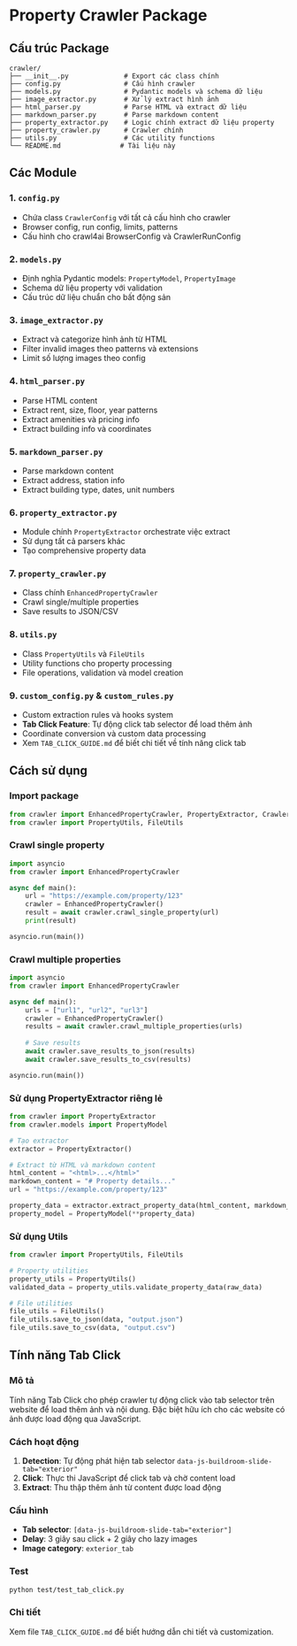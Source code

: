 # Property Crawler Package

## Cấu trúc Package

```
crawler/
├── __init__.py              # Export các class chính
├── config.py                # Cấu hình crawler
├── models.py                # Pydantic models và schema dữ liệu
├── image_extractor.py       # Xử lý extract hình ảnh
├── html_parser.py           # Parse HTML và extract dữ liệu
├── markdown_parser.py       # Parse markdown content
├── property_extractor.py    # Logic chính extract dữ liệu property
├── property_crawler.py      # Crawler chính
├── utils.py                 # Các utility functions
└── README.md               # Tài liệu này
```

## Các Module

### 1. `config.py`
- Chứa class `CrawlerConfig` với tất cả cấu hình cho crawler
- Browser config, run config, limits, patterns
- Cấu hình cho crawl4ai BrowserConfig và CrawlerRunConfig

### 2. `models.py`
- Định nghĩa Pydantic models: `PropertyModel`, `PropertyImage`
- Schema dữ liệu property với validation
- Cấu trúc dữ liệu chuẩn cho bất động sản

### 3. `image_extractor.py`
- Extract và categorize hình ảnh từ HTML
- Filter invalid images theo patterns và extensions
- Limit số lượng images theo config

### 4. `html_parser.py`
- Parse HTML content
- Extract rent, size, floor, year patterns
- Extract amenities và pricing info
- Extract building info và coordinates

### 5. `markdown_parser.py`
- Parse markdown content
- Extract address, station info
- Extract building type, dates, unit numbers

### 6. `property_extractor.py`
- Module chính `PropertyExtractor` orchestrate việc extract
- Sử dụng tất cả parsers khác
- Tạo comprehensive property data

### 7. `property_crawler.py`
- Class chính `EnhancedPropertyCrawler`
- Crawl single/multiple properties
- Save results to JSON/CSV

### 8. `utils.py`
- Class `PropertyUtils` và `FileUtils`
- Utility functions cho property processing
- File operations, validation và model creation

### 9. `custom_config.py` & `custom_rules.py`
- Custom extraction rules và hooks system
- **Tab Click Feature**: Tự động click tab selector để load thêm ảnh
- Coordinate conversion và custom data processing
- Xem `TAB_CLICK_GUIDE.md` để biết chi tiết về tính năng click tab

## Cách sử dụng

### Import package
```python
from crawler import EnhancedPropertyCrawler, PropertyExtractor, CrawlerConfig
from crawler import PropertyUtils, FileUtils
```

### Crawl single property
```python
import asyncio
from crawler import EnhancedPropertyCrawler

async def main():
    url = "https://example.com/property/123"
    crawler = EnhancedPropertyCrawler()
    result = await crawler.crawl_single_property(url)
    print(result)

asyncio.run(main())
```

### Crawl multiple properties
```python
import asyncio
from crawler import EnhancedPropertyCrawler

async def main():
    urls = ["url1", "url2", "url3"]
    crawler = EnhancedPropertyCrawler()
    results = await crawler.crawl_multiple_properties(urls)
    
    # Save results
    await crawler.save_results_to_json(results)
    await crawler.save_results_to_csv(results)

asyncio.run(main())
```

### Sử dụng PropertyExtractor riêng lẻ
```python
from crawler import PropertyExtractor
from crawler.models import PropertyModel

# Tạo extractor
extractor = PropertyExtractor()

# Extract từ HTML và markdown content
html_content = "<html>...</html>"
markdown_content = "# Property details..."
url = "https://example.com/property/123"

property_data = extractor.extract_property_data(html_content, markdown_content, url)
property_model = PropertyModel(**property_data)
```

### Sử dụng Utils
```python
from crawler import PropertyUtils, FileUtils

# Property utilities
property_utils = PropertyUtils()
validated_data = property_utils.validate_property_data(raw_data)

# File utilities  
file_utils = FileUtils()
file_utils.save_to_json(data, "output.json")
file_utils.save_to_csv(data, "output.csv")
```

## Tính năng Tab Click

### Mô tả
Tính năng Tab Click cho phép crawler tự động click vào tab selector trên website để load thêm ảnh và nội dung. Đặc biệt hữu ích cho các website có ảnh được load động qua JavaScript.

### Cách hoạt động
1. **Detection**: Tự động phát hiện tab selector `data-js-buildroom-slide-tab="exterior"`
2. **Click**: Thực thi JavaScript để click tab và chờ content load
3. **Extract**: Thu thập thêm ảnh từ content được load động

### Cấu hình
- **Tab selector**: `[data-js-buildroom-slide-tab="exterior"]`
- **Delay**: 3 giây sau click + 2 giây cho lazy images
- **Image category**: `exterior_tab`

### Test
```bash
python test/test_tab_click.py
```

### Chi tiết
Xem file `TAB_CLICK_GUIDE.md` để biết hướng dẫn chi tiết và customization.